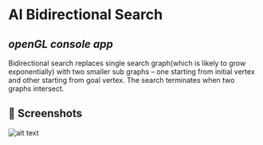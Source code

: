 # AI Bidirectional Search

## _openGL console app_

Bidirectional search replaces single search graph(which is likely to grow exponentially) with two smaller sub graphs – one starting from initial vertex and other starting from goal vertex. The search terminates when two graphs intersect.

 ## 📸 Screenshots

![alt text](https://github.com/TheGoldenPlatypus/AI-Bidirectional-Search/AI_Bidirectional_Search/blob/master/bd_screenshots/bd_screenshot.png?raw=true)


